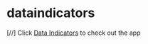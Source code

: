 # dataindicators

[//] Click <a href="https://herb-sh.github.io/dataindicators/" target="_blank">Data Indicators</a> to check out the app
